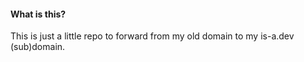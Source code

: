 #### What is this?
This is just a little repo to forward from my old domain to my is-a.dev (sub)domain.
